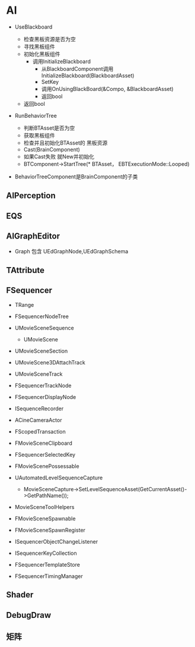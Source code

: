 # AI
- UseBlackboard
  - 检查黑板资源是否为空
  - 寻找黑板组件
  - 初始化黑板组件
    - 调用InitializeBlackboard
      - 从BlackboardComponent调用InitializeBlackboard(BlackboardAsset)
      - SetKey
      - 调用OnUsingBlackBoard(&Compo, &BlackboardAsset)
      - 返回bool
  - 返回bool

- RunBehaviorTree
  - 判断BTAsset是否为空
  - 获取黑板组件
  - 检查并且初始化BTAsset的 黑板资源
  - Cast<BehaviorTreeComponent>(BrainComponent)
  - 如果Cast失败 就New并初始化
  - BTComponent->StartTree(* BTAsset， EBTExecutionMode::Looped)

- BehaviorTreeComponent是BrainComponent的子类


## AIPerception

## EQS

## AIGraphEditor
- Graph 包含 UEdGraphNode,UEdGraphSchema

## TAttribute

## FSequencer
- TRange
- FSequencerNodeTree
- UMovieSceneSequence
  - UMovieScene
- UMovieSceneSection
- UMovieScene3DAttachTrack
- UMovieSceneTrack
- FSequencerTrackNode
- FSequencerDisplayNode

- ISequenceRecorder
- ACineCameraActor

- FScopedTransaction

- FMovieSceneClipboard

- FSequencerSelectedKey

- FMovieScenePossessable
- UAutomatedLevelSequenceCapture
  - MovieSceneCapture->SetLevelSequenceAsset(GetCurrentAsset()->GetPathName());
- MovieSceneToolHelpers

- FMovieSceneSpawnable
- FMovieSceneSpawnRegister
- ISequencerObjectChangeListener
- ISequencerKeyCollection
- FSequencerTemplateStore
- FSequencerTimingManager
## Shader

## DebugDraw

## 矩阵
